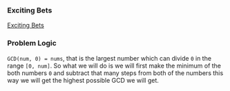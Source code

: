 ### Exciting Bets
[Exciting Bets](https://codeforces.com/problemset/problem/1543/A)

### Problem Logic
`GCD(num, 0) = nums`, that is the largest number which can divide `0` in the range `[0, num]`. So what we will do is we will first make the minimum of the both numbers `0` and subtract that many steps from both of the numbers this way we will get the highest possible GCD we will get. 